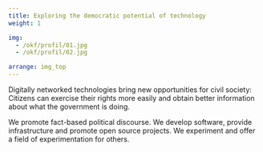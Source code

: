 ```yaml
---
title: Exploring the democratic potential of technology
weight: 1

img:
  - /okf/profil/01.jpg
  - /okf/profil/02.jpg

arrange: img_top
---
```


Digitally networked technologies bring new opportunities for civil society: Citizens can exercise their rights more easily and obtain better information about what the government is doing. 

We promote fact-based political discourse. We develop software, provide infrastructure and promote open source projects. We experiment and offer a field of experimentation for others.
